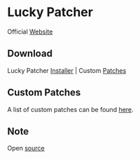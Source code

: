 # Lucky Patcher
Official [Website](https://luckypatchers.com)

## Download
Lucky Patcher [Installer](https://chelpus.com/luckypatcher/LuckyPatcherInstaller.apk) | Custom [Patches](https://chelpus.com/luckypatcher/CustomPatches.zip)

## Custom Patches
A list of custom patches can be found [here](https://patch.chelpus.com).

## Note
Open [source](https://github.com/AndroidAppz)
